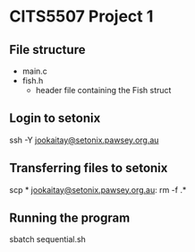 # CITS5507 Project 1 

## File structure
- main.c
- fish.h
    - header file containing the Fish struct 

## Login to setonix
ssh -Y jookaitay@setonix.pawsey.org.au

## Transferring files to setonix
scp * jookaitay@setonix.pawsey.org.au:
rm -f .*

## Running the program
sbatch sequential.sh